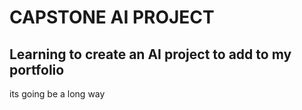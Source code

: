 #   CAPSTONE AI PROJECT
## Learning to create an AI project to add to my portfolio
its going be a long way
